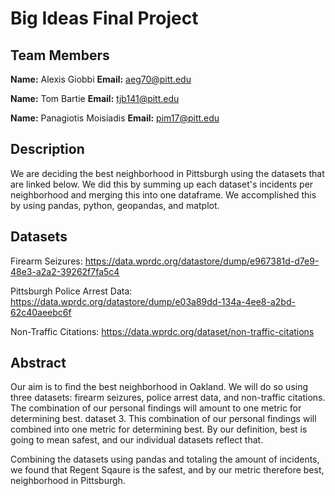 # Big Ideas Final Project

## Team Members

**Name:** Alexis Giobbi **Email:** aeg70@pitt.edu

**Name:** Tom Bartie **Email:** tjb141@pitt.edu

**Name:** Panagiotis Moisiadis **Email:** pim17@pitt.edu

## Description 

We are deciding the best neighborhood in Pittsburgh using the datasets that are linked below. We did this by summing up each dataset's incidents per neighborhood and merging this into one dataframe. We accomplished this by using pandas, python, geopandas, and matplot.  

## Datasets

Firearm Seizures: https://data.wprdc.org/datastore/dump/e967381d-d7e9-48e3-a2a2-39262f7fa5c4

Pittsburgh Police Arrest Data: https://data.wprdc.org/datastore/dump/e03a89dd-134a-4ee8-a2bd-62c40aeebc6f

Non-Traffic Citations: https://data.wprdc.org/dataset/non-traffic-citations

## Abstract

Our aim is to find the best neighborhood in Oakland. We will do so using three datasets: firearm seizures, police arrest
data, and non-traffic citations. The combination of our personal findings will amount to one metric for determining best.
dataset 3. This combination of our personal findings will combined into one metric for determining best. By our definition,
best is going to mean safest, and our individual datasets reflect that. 

Combining the datasets using pandas and totaling the amount of incidents, we found that Regent Sqaure is the safest, and by our metric therefore best, neighborhood in Pittsburgh. 
